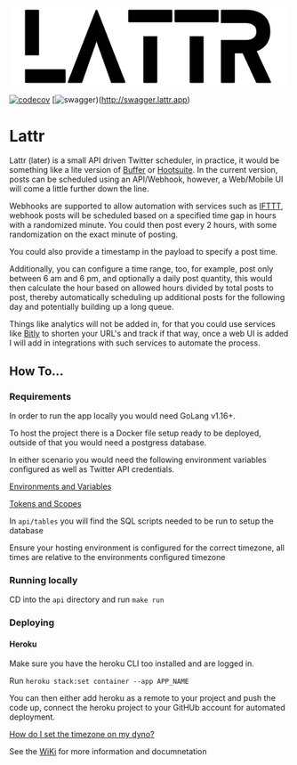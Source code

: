 ![Lattr](readme/lattr_logo.png)

[![codecov](https://codecov.io/gh/RemeJuan/lattr/branch/main/graph/badge.svg?*token=XeKra2LhuM)](https://codecov.io/gh/RemeJuan/lattr)
[![swagger](https://img.shields.io/badge/-swagger-brightgreen))(http://swagger.lattr.app)

# Lattr

Lattr (later) is a small API driven Twitter scheduler, in practice, it would be something like a lite version
of [Buffer](https://buffer.com) or [Hootsuite](http://hootsuite.com). In the current version, posts can be scheduled
using an API/Webhook, however, a Web/Mobile UI will come a little further down the line.

Webhooks are supported to allow automation with services such as [IFTTT](https://ifttt.com), webhook posts will be
scheduled based on a specified time gap in hours with a randomized minute. You could then post every 2 hours, with some
randomization on the exact minute of posting.

You could also provide a timestamp in the payload to specify a post time.

Additionally, you can configure a time range, too, for example, post only between 6 am and 6 pm, and optionally a daily post
quantity, this would then calculate the hour based on allowed hours divided by total posts to post, thereby
automatically scheduling up additional posts for the following day and potentially building up a long queue.

Things like analytics will not be added in, for that you could use services like [Bitly](http://bit.ly) to shorten your
URL's and track if that way, once a web UI is added I will add in integrations with such services to automate the
process.

## How To...

### Requirements

In order to run the app locally you would need GoLang v1.16+.

To host the project there is a Docker file setup ready to be deployed, outside of that you would need a postgress
database.

In either scenario you would need the following environment variables configured as well as Twitter API credentials.

[Environments and Variables](https://github.com/RemeJuan/lattr/wiki/Environment-Variables)

[Tokens and Scopes](https://github.com/RemeJuan/lattr/wiki/Tokens-and-Scopes)

In `api/tables` you will find the SQL scripts needed to be run to setup the database

Ensure your hosting environment is configured for the correct timezone, all times are relative to the environments
configured timezone

### Running locally

CD into the `api` directory and run `make run`

### Deploying

#### Heroku

Make sure you have the heroku CLI too installed and are logged in.

Run `heroku stack:set container --app APP_NAME`

You can then either add heroku as a remote to your project and push the code up, connect the heroku project to your
GitHUb account for automated deployment.

[How do I set the timezone on my dyno?](https://help.heroku.com/JZKJJ4NC/how-do-i-set-the-timezone-on-my-dyno)

See the [WiKi](https://github.com/RemeJuan/lattr/wiki) for more information and documnetation
